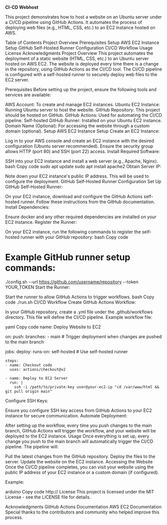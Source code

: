 **CI-CD Webhost**

This project demonstrates how to host a website on an Ubuntu server under a CI/CD pipeline using GitHub Actions. It automates the process of deploying web files (e.g., HTML, CSS, etc.) to an EC2 instance hosted on AWS.

Table of Contents
Project Overview
Prerequisites
Setup
AWS EC2 Instance Setup
GitHub Self-Hosted Runner Configuration
CI/CD Workflow
Usage
License
Acknowledgments
Project Overview
This project automates the deployment of a static website (HTML, CSS, etc.) to an Ubuntu server hosted on AWS EC2. The website is deployed every time there is a change in the repository, using GitHub Actions as the CI/CD tool. The CI/CD pipeline is configured with a self-hosted runner to securely deploy web files to the EC2 server.

Prerequisites
Before setting up the project, ensure the following tools and services are available:

AWS Account: To create and manage EC2 instances.
Ubuntu EC2 Instance: Running Ubuntu server to host the website.
GitHub Repository: This project should be hosted on GitHub.
GitHub Actions: Used for automating the CI/CD pipeline.
Self-hosted GitHub Runner: Installed on your Ubuntu EC2 instance.
Domain Name (Optional): For accessing the website through a custom domain (optional).
Setup
AWS EC2 Instance Setup
Create an EC2 Instance:

Log in to your AWS console and create an EC2 instance with the desired configuration (Ubuntu server recommended).
Ensure the security group allows HTTP (port 80) and SSH (port 22) access.
Install Required Software:

SSH into your EC2 instance and install a web server (e.g., Apache, Nginx).
bash
Copy code
sudo apt update
sudo apt install apache2
Obtain Server IP:

Note down your EC2 instance's public IP address. This will be used to configure the deployment.
GitHub Self-Hosted Runner Configuration
Set Up GitHub Self-Hosted Runner:

On your EC2 instance, download and configure the GitHub Actions self-hosted runner. Follow these instructions from the GitHub documentation.
Install Dependencies:

Ensure docker and any other required dependencies are installed on your EC2 instance.
Register the Runner:

On your EC2 instance, run the following commands to register the self-hosted runner with your GitHub repository:
bash
Copy code
# Example GitHub runner setup commands:
./config.sh --url https://github.com/username/repository --token YOUR_TOKEN
Start the Runner:

Start the runner to allow GitHub Actions to trigger workflows.
bash
Copy code
./run.sh
CI/CD Workflow
Create GitHub Actions Workflow:

In your GitHub repository, create a .yml file under the .github/workflows directory. This file will define the CI/CD pipeline.
Example workflow file:

yaml
Copy code
name: Deploy Website to EC2

on:
  push:
    branches:
      - main  # Trigger deployment when changes are pushed to the main branch

jobs:
  deploy:
    runs-on: self-hosted  # Use self-hosted runner

    steps:
    - name: Checkout code
      uses: actions/checkout@v2

    - name: Deploy to EC2 Server
      run: |
        ssh -i /path/to/private-key user@your-ec2-ip "cd /var/www/html && git pull origin main"
Configure SSH Keys:

Ensure you configure SSH key access from GitHub Actions to your EC2 instance for secure communication.
Automate Deployment:

After setting up the workflow, every time you push changes to the main branch, GitHub Actions will trigger the workflow, and your website will be deployed to the EC2 instance.
Usage
Once everything is set up, every change you push to the main branch will automatically trigger the CI/CD pipeline. The pipeline will:

Pull the latest changes from the GitHub repository.
Deploy the files to the server.
Update the website on the EC2 instance.
Accessing the Website
Once the CI/CD pipeline completes, you can visit your website using the public IP address of your EC2 instance or a custom domain (if configured).

Example:

arduino
Copy code
http://<your-ec2-ip>
License
This project is licensed under the MIT License - see the LICENSE file for details.

Acknowledgments
GitHub Actions Documentation
AWS EC2 Documentation
Special thanks to the contributors and community who helped improve this process.

